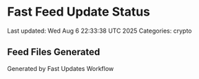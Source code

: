 # Fast Feed Update Status
Last updated: Wed Aug  6 22:33:38 UTC 2025
Categories: crypto

## Feed Files Generated

Generated by Fast Updates Workflow

